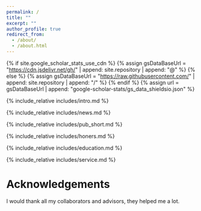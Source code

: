 ```yaml
---
permalink: /
title: ""
excerpt: ""
author_profile: true
redirect_from: 
  - /about/
  - /about.html
---
```


{% if site.google_scholar_stats_use_cdn %}
{% assign gsDataBaseUrl = "https://cdn.jsdelivr.net/gh/" | append: site.repository | append: "@" %}
{% else %}
{% assign gsDataBaseUrl = "https://raw.githubusercontent.com/" | append: site.repository | append: "/" %}
{% endif %}
{% assign url = gsDataBaseUrl | append: "google-scholar-stats/gs_data_shieldsio.json" %}

<span class='anchor' id='about-me'></span>
{% include_relative includes/intro.md %}

<span class='anchor' id='news'></span>
{% include_relative includes/news.md %}

<span class='anchor' id='publications'></span>
{% include_relative includes/pub_short.md %}

<span class='anchor' id='honors'></span>
{% include_relative includes/honers.md %}

<span class='anchor' id='education'></span>
{% include_relative includes/education.md %}

<span class='anchor' id='service'></span>
{% include_relative includes/service.md %}

<span class='anchor' id='acknowledgement'></span>

# Acknowledgements
I would thank all my collaborators and advisors, they helped me a lot.